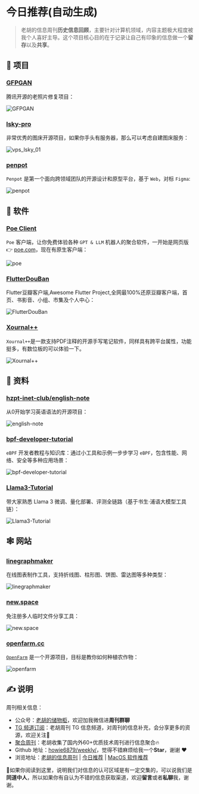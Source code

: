 # 今日推荐(自动生成)

> 老胡的信息周刊**历史信息回顾**，主要针对计算机领域，内容主题极大程度被我个人喜好主导。这个项目核心目的在于记录让自己有印象的信息做一个**留存**以及**共享**。


## 🎯 项目 

### [GFPGAN](https://github.com/TencentARC/GFPGAN)

腾讯开源的老照片修复项目：

![GFPGAN](https://images-1252557999.file.myqcloud.com/uPic/UOiwSK.jpg) 

### [lsky-pro](https://github.com/lsky-org/lsky-pro)

非常优秀的图床开源项目，如果你手头有服务器，那么可以考虑自建图床服务：

![vps_lsky_01](https://images-1252557999.file.myqcloud.com/uPic/vps_lsky_01.jpg) 

### [penpot](https://github.com/penpot/penpot)

`Penpot` 是第一个面向跨领域团队的开源设计和原型平台，基于 `Web`，对标 `Figma`:

![penpot](https://images-1252557999.file.myqcloud.com/uPic/penpot.jpg) 

## 🤖 软件 

### [Poe Client](https://poe.com/download)

`Poe` 客户端，让你免费体验各种 `GPT & LLM` 机器人的聚合软件，一开始是网页版👉 [poe.com](https://poe.com/)，现在有原生客户端：

![poe](https://images-1252557999.file.myqcloud.com/uPic/poe.jpg) 

### [FlutterDouBan](https://github.com/kaina404/FlutterDouBan)

Flutter豆瓣客户端,Awesome Flutter Project,全网最100%还原豆瓣客户端，首页、书影音、小组、市集及个人中心：

![FlutterDouBan](https://images-1252557999.file.myqcloud.com/uPic/FlutterDouBan.jpg) 

### [Xournal++](https://github.com/xournalpp/xournalpp)

`Xournal++`是一款支持PDF注释的开源手写笔记软件，同样具有跨平台属性，功能挺多，有数位板的可以体验一下。

![Xournal++](https://images-1252557999.file.myqcloud.com/uPic/2DWaXR.jpg) 

## 👀 资料 

### [hzpt-inet-club/english-note](https://github.com/hzpt-inet-club/english-note)

从0开始学习英语语法的开源项目：

![english-note](https://images-1252557999.file.myqcloud.com/uPic/english-note.jpg) 

### [bpf-developer-tutorial](https://github.com/eunomia-bpf/bpf-developer-tutorial)

`eBPF` 开发者教程与知识库：通过小工具和示例一步步学习 `eBPF`，包含性能、网络、安全等多种应用场景：

![bpf-developer-tutorial](https://images-1252557999.file.myqcloud.com/uPic/bpf-developer-tutorial.jpg) 

### [Llama3-Tutorial](https://github.com/SmartFlowAI/Llama3-Tutorial)

带大家熟悉 Llama 3 微调、量化部署、评测全链路（基于书生·浦语大模型工具链）：

![Llama3-Tutorial](https://images-1252557999.file.myqcloud.com/uPic/Llama3-Tutorial.jpg) 

## 🕸 网站 

### [linegraphmaker](https://linegraphmaker.co/)

在线图表制作工具，支持折线图、柱形图、饼图、雷达图等多种类型：

![linegraphmaker](https://images-1252557999.file.myqcloud.com/uPic/linegraphmaker.jpg) 

### [new.space](https://new.space/)

免注册多人临时文件分享工具：

![new.space](https://images-1252557999.file.myqcloud.com/uPic/new.space.jpg) 

### [openfarm.cc](https://openfarm.cc/)

[`OpenFarm`](https://github.com/openfarmcc/OpenFarm) 是一个开源项目，目标是教你如何种植农作物：

![openfarm](https://images-1252557999.file.myqcloud.com/uPic/openfarm.jpg) 

## ✍️ 说明

周刊相关信息：

- 公众号：[老胡的储物柜](https://images-1252557999.file.myqcloud.com/uPic/ETIbMe.jpg)，欢迎加我微信进**周刊群聊**
- [TG 频道订阅](https://t.me/howie_weekly)：老胡周刊 TG 信息频道，对周刊的信息补充，会分享更多的资源，欢迎关注👏
- [聚合周刊](https://www.fre321.com/weekly)：老胡收集了国内外60+优质技术周刊进行信息聚合🔥
- Github 地址：[howie6879/weekly/](https://github.com/howie6879/weekly/)，觉得不错麻烦给我一个**Star**，谢谢 ❤️
- 浏览地址：[老胡的信息周刊](https://weekly.howie6879.com) | [今日推荐](https://weekly.howie6879.com/recommend/index.html) | [MacOS 软件推荐](https://weekly.howie6879.com/soft/mac.html)

🙌如果你阅读到这里，说明我们对信息的认可区域是有一定交集的，可以说我们是**同道中人**，所以如果你有自认为不错的信息获取渠道，欢迎**留言**或者**私聊**我，谢谢。